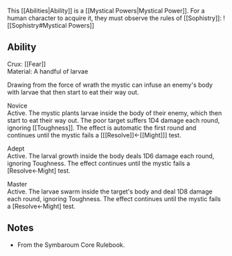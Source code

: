 This [[Abilities|Ability]] is a [[Mystical Powers|Mystical Power]]. For a human character to acquire it, they must observe the rules of [[Sophistry]]:
![[Sophistry#Mystical Powers]]
## Ability
Crux: [[Fear]]<br>Material: A handful of larvae

Drawing from the force of wrath the mystic can infuse an enemy's body with larvae that then start to eat their way out.

Novice<br>Active. The mystic plants larvae inside the body of their enemy, which then start to eat their way out. The poor target suffers 1D4 damage each round, ignoring [[Toughness]]. The effect is automatic the first round and continues until the mystic fails a \[[[Resolve]]←[[Might]]\] test.

Adept<br>Active. The larval growth inside the body deals 1D6 damage each round, ignoring Toughness. The effect continues until the mystic fails a \[Resolve←Might\] test.

Master<br>Active. The larvae swarm inside the target's body and deal 1D8 damage each round, ignoring Toughness. The effect continues until the mystic fails a \[Resolve←Might\] test.
## Notes
* From the Symbaroum Core Rulebook.